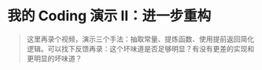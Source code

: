 # 我的 Coding 演示 II：进一步重构

> 这里再录个视频，演示三个手法：抽取常量、提炼函数、使用提前返回简化逻辑。可以找下反馈再录：这个坏味道是否足够明显？有没有更差的实现和更明显的坏味道？
